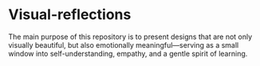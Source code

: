 # Visual-reflections
The main purpose of this repository is to present designs that are not only visually beautiful, but also emotionally meaningful—serving as a small window into self-understanding, empathy, and a gentle spirit of learning.
